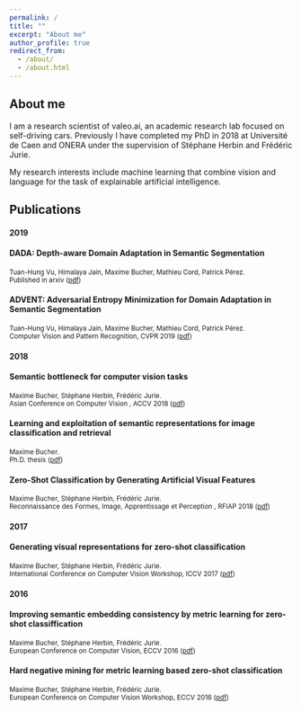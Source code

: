 ```yaml
---
permalink: /
title: ""
excerpt: "About me"
author_profile: true
redirect_from: 
  - /about/
  - /about.html
---
```


About me
------
I am a research scientist of valeo.ai, an academic research lab focused on self-driving cars. 
Previously I have completed my PhD in 2018 at Université de Caen and ONERA under the supervision of Stéphane Herbin and Frédéric Jurie. 

My research interests include machine learning that combine vision and language for the task of explainable artificial intelligence. 

Publications
----

#### 2019

#### DADA: Depth-aware Domain Adaptation in Semantic Segmentation
<sup>Tuan-Hung Vu, Himalaya Jain, Maxime Bucher, Mathieu Cord, Patrick Pérez.  
Published in arxiv ([pdf](https://arxiv.org/pdf/1904.01886.pdf))</sup>  

#### ADVENT: Adversarial Entropy Minimization for Domain Adaptation in Semantic Segmentation
<sup>Tuan-Hung Vu, Himalaya Jain, Maxime Bucher, Mathieu Cord, Patrick Pérez.  
Computer Vision and Pattern Recognition, CVPR 2019 ([pdf](https://arxiv.org/pdf/1811.12833.pdf))</sup>  


#### 2018

#### Semantic bottleneck for computer vision tasks
<sup>Maxime Bucher, Stéphane Herbin, Frédéric Jurie.    
Asian Conference on Computer Vision , ACCV 2018 ([pdf](https://arxiv.org/pdf/1811.02234.pdf))</sup> 

#### Learning and exploitation of semantic representations for image classification and retrieval
<sup>Maxime Bucher.    
Ph.D. thesis ([pdf](https://hal.archives-ouvertes.fr/tel-01964847/document))</sup> 

#### Zero-Shot Classification by Generating Artificial Visual Features
<sup>Maxime Bucher, Stéphane Herbin, Frédéric Jurie.    
Reconnaissance des Formes, Image, Apprentissage et Perception , RFIAP 2018 ([pdf](https://hal.archives-ouvertes.fr/hal-01796440/file/1-paper.pdf))</sup> 

#### 2017
#### Generating visual representations for zero-shot classification
<sup>Maxime Bucher, Stéphane Herbin, Frédéric Jurie.    
International Conference on Computer Vision Workshop, ICCV 2017 ([pdf](http://openaccess.thecvf.com/content_ICCV_2017_workshops/papers/w38/Bucher_Generating_Visual_Representations_ICCV_2017_paper.pdf))</sup> 

#### 2016
#### Improving semantic embedding consistency by metric learning for zero-shot classiffication
<sup>Maxime Bucher, Stéphane Herbin, Frédéric Jurie.    
European Conference on Computer Vision, ECCV 2016 ([pdf](https://arxiv.org/pdf/1607.08085.pdf))</sup> 

#### Hard negative mining for metric learning based zero-shot classification
<sup>Maxime Bucher, Stéphane Herbin, Frédéric Jurie.    
European Conference on Computer Vision Workshop, ECCV 2016 ([pdf](https://arxiv.org/pdf/1608.07441.pdf))</sup> 
